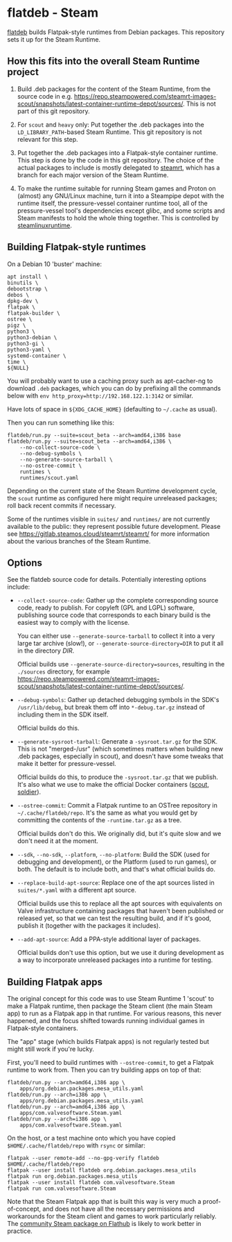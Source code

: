 flatdeb - Steam
===============

<!-- This document:
Copyright 2020 Collabora Ltd.
SPDX-License-Identifier: MIT
-->

[flatdeb](https://salsa.debian.org/smcv/flatdeb) builds Flatpak-style
runtimes from Debian packages. This repository sets it up for the
Steam Runtime.

How this fits into the overall Steam Runtime project
----------------------------------------------------

1. Build .deb packages for the content of the Steam Runtime, from
    the source code in e.g.
    <https://repo.steampowered.com/steamrt-images-scout/snapshots/latest-container-runtime-depot/sources/>.
    This is not part of this git repository.

2. For `scout` and `heavy` only: Put together the .deb packages into the
    `LD_LIBRARY_PATH`-based Steam Runtime.
    This git repository is not relevant for this step.

3. Put together the .deb packages into a Flatpak-style container runtime.
    This step is done by the code in this git repository. The choice of
    the actual packages to include is mostly delegated to
    [steamrt](https://gitlab.steamos.cloud/steamrt/steamrt), which has
    a branch for each major version of the Steam Runtime.

4. To make the runtime suitable for running Steam games and Proton on
    (almost) any GNU/Linux machine, turn it into a Steampipe depot
    with the runtime itself, the pressure-vessel container runtime tool,
    all of the pressure-vessel tool's dependencies except glibc, and some
    scripts and Steam manifests to hold the whole thing together.
    This is controlled by
    [steamlinuxruntime](https://gitlab.steamos.cloud/steamrt/steamlinuxruntime).

Building Flatpak-style runtimes
-------------------------------

On a Debian 10 'buster' machine:

    apt install \
    binutils \
    debootstrap \
    debos \
    dpkg-dev \
    flatpak \
    flatpak-builder \
    ostree \
    pigz \
    python3 \
    python3-debian \
    python3-gi \
    python3-yaml \
    systemd-container \
    time \
    ${NULL}

You will probably want to use a caching proxy such as apt-cacher-ng to
download `.deb` packages, which you can do by prefixing all the commands
below with `env http_proxy=http://192.168.122.1:3142` or similar.

Have lots of space in `${XDG_CACHE_HOME}` (defaulting to `~/.cache`
as usual).

Then you can run something like this:

    flatdeb/run.py --suite=scout_beta --arch=amd64,i386 base
    flatdeb/run.py --suite=scout_beta --arch=amd64,i386 \
        --no-collect-source-code \
        --no-debug-symbols \
        --no-generate-source-tarball \
        --no-ostree-commit \
        runtimes \
        runtimes/scout.yaml

Depending on the current state of the Steam Runtime development cycle,
the `scout` runtime as configured here might require unreleased packages;
roll back recent commits if necessary.

Some of the runtimes visible in `suites/` and `runtimes/` are not
currently available to the public: they represent possible future
development. Please see
<https://gitlab.steamos.cloud/steamrt/steamrt/> for more information
about the various branches of the Steam Runtime.

Options
-------

See the flatdeb source code for details. Potentially interesting options
include:

* `--collect-source-code`: Gather up the complete corresponding source
    code, ready to publish. For copyleft (GPL and LGPL) software,
    publishing source code that corresponds to each binary build is
    the easiest way to comply with the license.

    You can either use `--generate-source-tarball` to collect it into a
    very large tar archive (slow!), or `--generate-source-directory=DIR`
    to put it all in the directory *DIR*.

    Official builds use `--generate-source-directory=sources`, resulting
    in the `./sources` directory, for example
    <https://repo.steampowered.com/steamrt-images-scout/snapshots/latest-container-runtime-depot/sources/>.

* `--debug-symbols`: Gather up detached debugging symbols in the SDK's
    `/usr/lib/debug`, but break them off into `*-debug.tar.gz` instead
    of including them in the SDK itself.

    Official builds do this.

* `--generate-sysroot-tarball`: Generate a `-sysroot.tar.gz` for the SDK.
    This is not "merged-/usr" (which sometimes matters when building new
    .deb packages, especially in scout), and doesn't have some tweaks that
    make it better for pressure-vessel.

    Official builds do this, to produce the `-sysroot.tar.gz` that we
    publish. It's also what we use to make the official Docker containers
    ([scout](https://gitlab.steamos.cloud/steamrt/scout/sdk),
    [soldier](https://gitlab.steamos.cloud/steamrt/soldier/sdk)).

* `--ostree-commit`: Commit a Flatpak runtime to an OSTree repository
    in `~/.cache/flatdeb/repo`. It's the same as what you would get by
    committing the contents of the `-runtime.tar.gz` as a tree.

    Official builds don't do this. We originally did, but it's quite slow
    and we don't need it at the moment.

* `--sdk`, `--no-sdk`, `--platform`, `--no-platform`:
    Build the SDK (used for debugging and development), or the Platform
    (used to run games), or both. The default is to include both, and
    that's what official builds do.

* `--replace-build-apt-source`:
    Replace one of the apt sources listed in `suites/*.yaml` with a
    different apt source.

    Official builds use this to replace all the apt sources with
    equivalents on Valve infrastructure containing packages that haven't
    been published or released yet, so that we can test the resulting
    build, and if it's good, publish it (together with the packages
    it includes).

* `--add-apt-source`: Add a PPA-style additional layer of packages.

    Official builds don't use this option, but we use it during development
    as a way to incorporate unreleased packages into a runtime for testing.

Building Flatpak apps
---------------------

The original concept for this code was to use Steam Runtime 1 'scout'
to make a Flatpak runtime, then package the Steam client (the main Steam app)
to run as a Flatpak app in that runtime. For various reasons, this never
happened, and the focus shifted towards running individual games in
Flatpak-style containers.

The "app" stage (which builds Flatpak apps) is not regularly tested but
might still work if you're lucky.

First, you'll need to build runtimes with `--ostree-commit`, to get a
Flatpak runtime to work from. Then you can try building apps on top
of that:

    flatdeb/run.py --arch=amd64,i386 app \
        apps/org.debian.packages.mesa_utils.yaml
    flatdeb/run.py --arch=i386 app \
        apps/org.debian.packages.mesa_utils.yaml
    flatdeb/run.py --arch=amd64,i386 app \
        apps/com.valvesoftware.Steam.yaml
    flatdeb/run.py --arch=i386 app \
        apps/com.valvesoftware.Steam.yaml

On the host, or a test machine onto which you have copied
`$HOME/.cache/flatdeb/repo` with `rsync` or similar:

    flatpak --user remote-add --no-gpg-verify flatdeb $HOME/.cache/flatdeb/repo
    flatpak --user install flatdeb org.debian.packages.mesa_utils
    flatpak run org.debian.packages.mesa_utils
    flatpak --user install flatdeb com.valvesoftware.Steam
    flatpak run com.valvesoftware.Steam

Note that the Steam Flatpak app that is built this way is very much a
proof-of-concept, and does not have all the necessary permissions and
workarounds for the Steam client and games to work particularly reliably. The
[community Steam package on Flathub](https://github.com/flathub/com.valvesoftware.Steam)
is likely to work better in practice.
